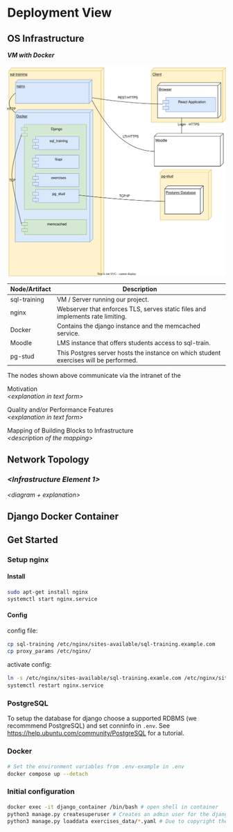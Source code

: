 <!--
SPDX-FileCopyrightText: 2023 2023, Nicolas Bota, Marcel Geiger, Florian Paul, Rajbir Singh, Niklas Sirch, Jan Swiridow, Duc Minh Vu, Mike Wegele

SPDX-License-Identifier: CC-BY-SA-4.0

This file is based on arc42 template, originally created by Gernot Starke and Peter Hruschka, which can be found [here](https://arc42.org/download) and has been altered to fit our needs. arc42 is licensed under CC-BY-SA-4.0. 
-->

# Deployment View

## OS Infrastructure	

***VM with Docker***

![Alt text](./drawio/deployment.drawio.svg)

| Node/Artifact | Description                                                  |
| ------------- | ------------------------------------------------------------ |
| sql-training  | VM / Server running our project.                             |
| nginx         | Webserver that enforces TLS, serves static files and implements rate limiting. |
| Docker        | Contains the django instance and the memcached service.      |
| Moodle        | LMS instance that offers students access to sql-train.       |
| pg-stud       | This Postgres server hosts the instance on which student exercises will be performed. |

The nodes shown above communicate via the intranet of the 

Motivation  
*\<explanation in text form>*

Quality and/or Performance Features  
*\<explanation in text form>*

Mapping of Building Blocks to Infrastructure  
*\<description of the mapping>*

## Network Topology

### *\<Infrastructure Element 1>*

*\<diagram + explanation>*

## Django Docker Container

## Get Started

### Setup nginx

#### Install
```bash
sudo apt-get install nginx
systemctl start nginx.service
```

#### Config

config file:
```bash
cp sql-training /etc/nginx/sites-available/sql-training.example.com
cp proxy_params /etc/nginx/ 
```

activate config:
```bash
ln -s /etc/nginx/sites-available/sql-training.examle.com /etc/nginx/sites-enabled/
systemctl restart nginx.service
```

### PostgreSQL

To setup the database for django choose a supported RDBMS (we recommmend PostgreSQL) and set conninfo in `.env`.
See https://help.ubuntu.com/community/PostgreSQL for a tutorial.

### Docker

```bash
# Set the environment variables from .env-example in .env
docker compose up --detach
```

### Initial configuration

```bash
docker exec -it django_container /bin/bash # open shell in container
python3 manage.py createsuperuser # Creates an admin user for the django admin page
python3 manage.py loaddata exercises_data/*.yaml # Due to copyright the exercises are not provided
```

